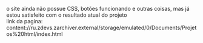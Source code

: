 o site ainda não possue CSS, botões funcionando e outras coisas, mas já estou satisfeito com o resultado atual do projeto   
link da pagina:
content://ru.zdevs.zarchiver.external/storage/emulated/0/Documents/Projetos%20html/index.html
